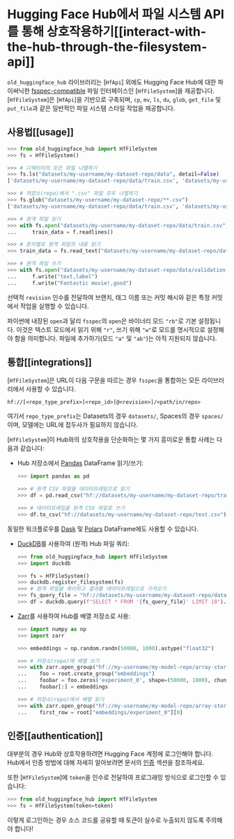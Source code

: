 <!--⚠️ Note that this file is in Markdown but contain specific syntax for our doc-builder (similar to MDX) that may not be
rendered properly in your Markdown viewer.
-->

# Hugging Face Hub에서 파일 시스템 API를 통해 상호작용하기[[interact-with-the-hub-through-the-filesystem-api]]

`old_huggingface_hub` 라이브러리는 [`HfApi`] 외에도 Hugging Face Hub에 대한 파이써닉한 [fsspec-compatible](https://filesystem-spec.readthedocs.io/en/latest/) 파일 인터페이스인 [`HfFileSystem`]을 제공합니다. [`HfFileSystem`]은 [`HfApi`]을 기반으로 구축되며, `cp`, `mv`, `ls`, `du`, `glob`, `get_file` 및 `put_file`과 같은 일반적인 파일 시스템 스타일 작업을 제공합니다.

## 사용법[[usage]]

```python
>>> from old_huggingface_hub import HfFileSystem
>>> fs = HfFileSystem()

>>> # 디렉터리의 모든 파일 나열하기
>>> fs.ls("datasets/my-username/my-dataset-repo/data", detail=False)
['datasets/my-username/my-dataset-repo/data/train.csv', 'datasets/my-username/my-dataset-repo/data/test.csv']

>>> # 저장소(repo)에서 ".csv" 파일 모두 나열하기
>>> fs.glob("datasets/my-username/my-dataset-repo/**.csv")
['datasets/my-username/my-dataset-repo/data/train.csv', 'datasets/my-username/my-dataset-repo/data/test.csv']

>>> # 원격 파일 읽기
>>> with fs.open("datasets/my-username/my-dataset-repo/data/train.csv", "r") as f:
...     train_data = f.readlines()

>>> # 문자열로 원격 파일의 내용 읽기
>>> train_data = fs.read_text("datasets/my-username/my-dataset-repo/data/train.csv", revision="dev")

>>> # 원격 파일 쓰기
>>> with fs.open("datasets/my-username/my-dataset-repo/data/validation.csv", "w") as f:
...     f.write("text,label")
...     f.write("Fantastic movie!,good")
```

선택적 `revision` 인수를 전달하여 브랜치, 태그 이름 또는 커밋 해시와 같은 특정 커밋에서 작업을 실행할 수 있습니다.

파이썬에 내장된 `open`과 달리 `fsspec`의 `open`은 바이너리 모드 `"rb"`로 기본 설정됩니다. 이것은 텍스트 모드에서 읽기 위해 `"r"`, 쓰기 위해 `"w"`로 모드를 명시적으로 설정해야 함을 의미합니다. 파일에 추가하기(모드 `"a"` 및 `"ab"`)는 아직 지원되지 않습니다.

## 통합[[integrations]]

[`HfFileSystem`]은 URL이 다음 구문을 따르는 경우 `fsspec`을 통합하는 모든 라이브러리에서 사용할 수 있습니다.

```
hf://[<repo_type_prefix>]<repo_id>[@<revision>]/<path/in/repo>
```

여기서 `repo_type_prefix`는 Datasets의 경우 `datasets/`, Spaces의 경우 `spaces/`이며, 모델에는 URL에 접두사가 필요하지 않습니다.

[`HfFileSystem`]이 Hub와의 상호작용을 단순화하는 몇 가지 흥미로운 통합 사례는 다음과 같습니다:

* Hub 저장소에서 [Pandas](https://pandas.pydata.org/pandas-docs/stable/user_guide/io.html#reading-writing-remote-files) DataFrame 읽기/쓰기:

  ```python
  >>> import pandas as pd

  >>> # 원격 CSV 파일을 데이터프레임으로 읽기
  >>> df = pd.read_csv("hf://datasets/my-username/my-dataset-repo/train.csv")

  >>> # 데이터프레임을 원격 CSV 파일로 쓰기
  >>> df.to_csv("hf://datasets/my-username/my-dataset-repo/test.csv")
  ```

동일한 워크플로우를 [Dask](https://docs.dask.org/en/stable/how-to/connect-to-remote-data.html) 및 [Polars](https://pola-rs.github.io/polars/py-polars/html/reference/io.html) DataFrame에도 사용할 수 있습니다.

* [DuckDB](https://duckdb.org/docs/guides/python/filesystems)를 사용하여 (원격) Hub 파일 쿼리:

  ```python
  >>> from old_huggingface_hub import HfFileSystem
  >>> import duckdb

  >>> fs = HfFileSystem()
  >>> duckdb.register_filesystem(fs)
  >>> # 원격 파일을 쿼리하고 결과를 데이터프레임으로 가져오기
  >>> fs_query_file = "hf://datasets/my-username/my-dataset-repo/data_dir/data.parquet"
  >>> df = duckdb.query(f"SELECT * FROM '{fs_query_file}' LIMIT 10").df()
  ```

* [Zarr](https://zarr.readthedocs.io/en/stable/tutorial.html#io-with-fsspec)를 사용하여 Hub를 배열 저장소로 사용:

  ```python
  >>> import numpy as np
  >>> import zarr

  >>> embeddings = np.random.randn(50000, 1000).astype("float32")

  >>> # 저장소(repo)에 배열 쓰기
  >>> with zarr.open_group("hf://my-username/my-model-repo/array-store", mode="w") as root:
  ...    foo = root.create_group("embeddings")
  ...    foobar = foo.zeros('experiment_0', shape=(50000, 1000), chunks=(10000, 1000), dtype='f4')
  ...    foobar[:] = embeddings

  >>> # 저장소(repo)에서 배열 읽기
  >>> with zarr.open_group("hf://my-username/my-model-repo/array-store", mode="r") as root:
  ...    first_row = root["embeddings/experiment_0"][0]
  ```

## 인증[[authentication]]

대부분의 경우 Hub와 상호작용하려면 Hugging Face 계정에 로그인해야 합니다. Hub에서 인증 방법에 대해 자세히 알아보려면 문서의 [인증](../quick-start#authentication) 섹션을 참조하세요.

또한 [`HfFileSystem`]에 `token`을 인수로 전달하여 프로그래밍 방식으로 로그인할 수 있습니다:

```python
>>> from old_huggingface_hub import HfFileSystem
>>> fs = HfFileSystem(token=token)
```

이렇게 로그인하는 경우 소스 코드를 공유할 때 토큰이 실수로 누출되지 않도록 주의해야 합니다!
